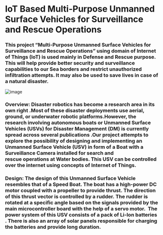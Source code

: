 # IoT Based Multi-Purpose Unmanned Surface Vehicles for Surveillance and Rescue Operations

### This project “Multi-Purpose Unmanned Surface Vehicles for Surveillance and Rescue Operations” using domain of Internet of Things (IoT) is used mainly in Defense and Rescue purpose. This will help provide better security and surveillance capabilities to our Sea borders and restrict unauthorized infiltration attempts. It may also be used to save lives in case of a natural disaster. 

![image](https://github.com/user-attachments/assets/5516d361-8f8f-4b44-a924-5c66270a07a0)

### Overview: Disaster robotics has become a research area in its own right .Most of these disaster deployments use aerial, ground, or underwater robotic platforms.However, the research involving autonomous boats or Unmanned Surface Vehicles (USVs) for Disaster Management (DM) is currently spread across several publications .Our project attempts to explore the possibility of designing and implementing an Unmanned Surface Vehicle (USV) in form of a Boat with a Surveillance Camera installed for search and rescue operations at Water bodies. This USV can be controlled over the internet using concepts of Internet of Things.

### Design: The design of this Unmanned Surface Vehicle resembles that of a Speed Boat. The boat has a high-power DC motor coupled with a propeller to provide thrust. The direction of this thrust vector is controlled by a rudder. The rudder is rotated at a specific angle based on the signals provided by the main microcontroller board with the help of a servo motor.  The power system of this USV consists of a pack of Li-Ion batteries . There is also an array of solar panels responsible for charging the batteries and provide long duration. 





